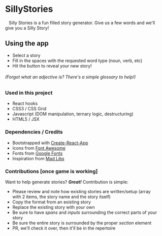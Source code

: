 # SillyStories

&nbsp;&nbsp; Silly Stories is a fun filled story generator. Give us a few words and we'll give you a Silly Story!

## Using the app
* Select a story
* Fill in the spaces with the requested word type (noun, verb, etc)
* Hit the button to reveal your new story!

###### (Forgot what an adjective is? There's a simple glossary to help!)

### Used in this project

* React hooks
* CSS3 / CSS Grid
* Javascript (DOM manipulation, ternary logic, destructuring)
* HTML5 / JSX


### Dependencies / Credits

* Bootstrapped with [Create-React-App](https://facebook.github.io/create-react-app/)
* Icons from [Font Awesome](https://www.fontawesome.com)
* Fonts from [Google Fonts](https://fonts.google.com)
* Inspiration from [Mad Libs](http://www.madlibs.com/)


### Contributions [once game is working]

Want to help generate stories? **_Great!_** Contribution is simple:
* Please review and note how existing stories are written/setup (array with 2 items, the story name and the story itself)
* Copy the format from an existing story
* Replace the existing story with your own
* Be sure to have _spans_ and _inputs_ surrounding the correct parts of your story
* Be sure the entire story is surrounded by the proper _section_ element
* PR, we'll check it over, then it'll be in the repertoire
